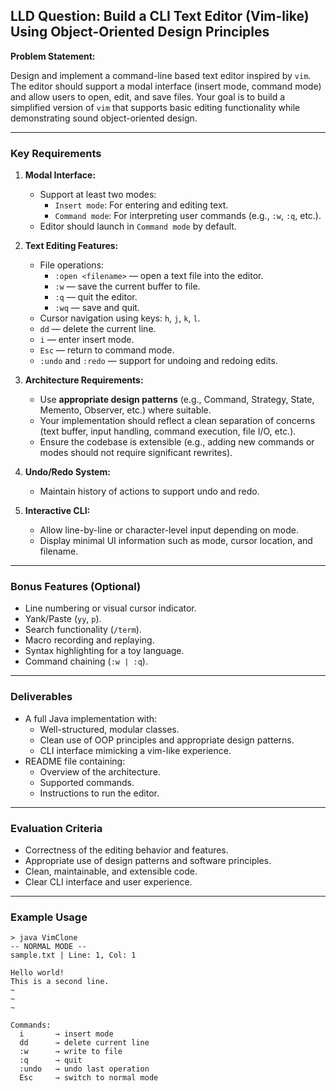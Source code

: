 ## LLD Question: Build a CLI Text Editor (Vim-like) Using Object-Oriented Design Principles

**Problem Statement:**

Design and implement a command-line based text editor inspired by `vim`. The editor should support a modal interface (insert mode, command mode) and allow users to open, edit, and save files. Your goal is to build a simplified version of `vim` that supports basic editing functionality while demonstrating sound object-oriented design.

---

### Key Requirements

1. **Modal Interface:**
    - Support at least two modes:
        - `Insert mode`: For entering and editing text.
        - `Command mode`: For interpreting user commands (e.g., `:w`, `:q`, etc.).
    - Editor should launch in `Command mode` by default.

2. **Text Editing Features:**
    - File operations:
        - `:open <filename>` — open a text file into the editor.
        - `:w` — save the current buffer to file.
        - `:q` — quit the editor.
        - `:wq` — save and quit.
    - Cursor navigation using keys: `h`, `j`, `k`, `l`.
    - `dd` — delete the current line.
    - `i` — enter insert mode.
    - `Esc` — return to command mode.
    - `:undo` and `:redo` — support for undoing and redoing edits.

3. **Architecture Requirements:**
    - Use **appropriate design patterns** (e.g., Command, Strategy, State, Memento, Observer, etc.) where suitable.
    - Your implementation should reflect a clean separation of concerns (text buffer, input handling, command execution, file I/O, etc.).
    - Ensure the codebase is extensible (e.g., adding new commands or modes should not require significant rewrites).

4. **Undo/Redo System:**
    - Maintain history of actions to support undo and redo.

5. **Interactive CLI:**
    - Allow line-by-line or character-level input depending on mode.
    - Display minimal UI information such as mode, cursor location, and filename.

---

### Bonus Features (Optional)

- Line numbering or visual cursor indicator.
- Yank/Paste (`yy`, `p`).
- Search functionality (`/term`).
- Macro recording and replaying.
- Syntax highlighting for a toy language.
- Command chaining (`:w | :q`).

---

### Deliverables

- A full Java implementation with:
    - Well-structured, modular classes.
    - Clean use of OOP principles and appropriate design patterns.
    - CLI interface mimicking a vim-like experience.
- README file containing:
    - Overview of the architecture.
    - Supported commands.
    - Instructions to run the editor.

---

### Evaluation Criteria

- Correctness of the editing behavior and features.
- Appropriate use of design patterns and software principles.
- Clean, maintainable, and extensible code.
- Clear CLI interface and user experience.

---

### Example Usage

```text
> java VimClone
-- NORMAL MODE --
sample.txt | Line: 1, Col: 1

Hello world!
This is a second line.
~
~
~

Commands:
  i       → insert mode
  dd      → delete current line
  :w      → write to file
  :q      → quit
  :undo   → undo last operation
  Esc     → switch to normal mode
